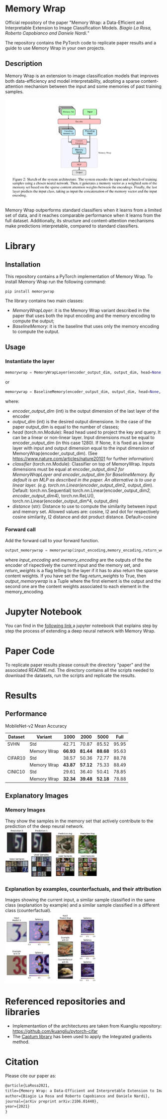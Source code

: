 # Memory Wrap
Official repository of the paper "Memory Wrap: a Data-Efficient and Interpretable Extension to Image Classification Models. *Biagio La Rosa, Roberto Capobianco and Daniele Nardi.*"

The repository contains the PyTorch code to replicate paper results and a guide to use Memory Wrap in your own projects.
## Description
Memory Wrap is an extension to image classification models that improves both data-efficiency and model interpretability, adopting a sparse content-attention mechanism between the input and some memories of past training samples.

![alt text](images/architectures.png "Architectures")

 Memory Wrap outperforms standard classifiers when it learns from a limited set of data, and it reaches comparable performance when it learns from the full dataset. Additionally, its structure and content-attention mechanisms make predictions interpretable, compared to standard classifiers.
# Library
## Installation
This repository contains a PyTorch implementation of Memory Wrap. To install Memory Wrap run the following command:
```
pip install memorywrap
```

The library contains two main classes:
- *MemoryWrapLayer*: it is the Memory Wrap variant described in the paper that uses both the input encoding and the memory encoding to compute the output;
- *BaselineMemory*: it is the baseline that uses only the memory encoding to compute the output.

## Usage
### Instantiate the layer
```python
memorywrap = MemoryWrapLayer(encoder_output_dim, output_dim, head=None, classifier=None, distance='cosine')
```
or
```python
memorywrap = BaselineMemory(encoder_output_dim, output_dim, head=None, classifier=None, distance='cosine')
```
where:
- *encoder_output_dim* (int) is the output dimension of the last layer of the encoder
- *output_dim* (int) is the desired output dimensione. In the case of the paper output_dim is equal to the number of classes;
- *head* (torch.nn.Module): Read head used to project the key and query. It can be a linear or non-linear layer. Input dimensions must be equal to encoder_output_dim (in this case 1280). If None, it is fixed as a linear layer with input and output dimension equal to the input dimension of MemoryWrap(encoder_output_dim). (See https://www.nature.com/articles/nature20101 for further information)
- *classifier* (torch.nn.Module): Classifier on top of MemoryWrap. Inputs dimensions must be equal at encoder_output_dim*2 for MemoryWrapLayer and encoder_output_dim for BaselineMemory. By default is an MLP as described in the paper. An alternative is to use a linear layer. (e.g. torch.nn.Linear(encoder_output_dim*2, output_dim). Default: torch.nn.Sequential( torch.nn.Linear(encoder_output_dim*2, encoder_output_dim*4), torch.nn.ReLU(), torch.nn.Linear(encoder_output_dim*4, output_dim)
- *distance* (str): Distance to use to compute the similarity between input and memory set. Allowed values are: cosine, l2 and dot for respectively cosine similarity, l2 distance and dot product distance. Default=cosine


### Forward call
Add the forward call to your forward function.
```python
output_memorywrap = memorywrap(input_encoding,memory_encoding,return_weights=False)
```
where *input_encoding* and *memory_encoding* are the outputs of the the encoder of rispectively the current input and the memory set, and *return_weights* is a flag telling to the layer if it has to also return the sparse content weights. If you have set the flag *return_weights* to True, then *output_memorywrap* is a Tuple where the first element is the output and the second one are the content weights associated to each element in the memory_encoding.


# Jupyter Notebook
You can find in the <a href="https://colab.research.google.com/drive/1OPjcpTH7X8EV1ev361iuhVzd2Jfp9kFA">following link </a> a jupyter noteebook that explains step by step the process of extending a deep neural network with Memory Wrap.

# Paper Code
To replicate paper results please consult the directory "paper" and the associated README.md. The directory contains all the scripts needed to download the datasets, run the scripts and replicate the results.

# Results

## Performance
MobileNet-v2 Mean Accuracy

| Dataset | Variant        | 1000  | 2000 | 5000 | Full |
| ------------------ | ------------------ |---------------- | -------------- | -------------- | -------------- |
|SVHN| Std   |      42.71       |     70.87        | 85.52 | 95.95 |
|| Memory Wrap   |     **66.93**         |       **81.44**      | **88.68** | 95.63 |
|CIFAR10| Std   |    38.57         |    50.36         | 72.77 | 88.78|
|| Memory Wrap   |    **43.87**          |     **57.12**        | 75.33 | 88.49 |
|CINIC10| Std   |     29.61        |       36.40      | 50.41 |78.85 |
|| Memory Wrap  |      **32.34**        |    **39.48**         | **52.18**  |78.88 |


## Explanatory Images

### Memory Images
They show the samples in the memory set that actively contribute to the prediction of the deep neural network. <br>
<img src="images/svhnmem.png" alt="drawing" width="150"/>
<img src="images/cifarmem.png" alt="drawing" width="150"/>

### Explanation by examples, counterfactuals, and their attribution
Images showing the current input, a similar sample classified in the same class (explanation by example) and a similar sample classified in a different class (counterfactual).<br>
<img src="images/heatmap1.png" alt="drawing" width="150"/>
<img src="images/heatmap2.png" alt="drawing" width="150"/>

# Referenced repositories and libraries
- Implementantion of the architectures are taken from Kuangliu repository:
<a href="https://github.com/kuangliu/pytorch-cifar">https://github.com/kuangliu/pytorch-cifar</a>
- The <a href="https://captum.ai/">Captum library</a> has been used to apply the Integrated gradients method.

# Citation
Please cite our paper as:
```tex
@article{LaRosa2021,
title={Memory Wrap: a Data-Efficient and Interpretable Extension to Image Classification Models},
author={Biagio La Rosa and Roberto Capobianco and Daniele Nardi},
journal={arXiv preprint arXiv:2106.01440},
year={2021}
}
```
